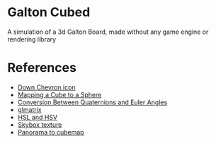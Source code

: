 <!-- ![Banner](Banner.gif) -->

# Galton Cubed

A simulation of a 3d Galton Board, made without any game engine or rendering library

# References

- [Down Chevron icon](https://www.flaticon.com/free-icon/down-chevron_8213476)
- [Mapping a Cube to a Sphere](http://mathproofs.blogspot.com/2005/07/mapping-cube-to-sphere.html)
- [Conversion Between Quaternions and Euler Angles](https://en.wikipedia.org/wiki/Conversion_between_quaternions_and_Euler_angles)
- [glmatrix](https://github.com/toji/gl-matrix)
- [HSL and HSV](https://en.wikipedia.org/wiki/HSL_and_HSV)
- [Skybox texture](https://www.eso.org/public/images/eso0932a/)
- [Panorama to cubemap](https://jaxry.github.io/panorama-to-cubemap/)
